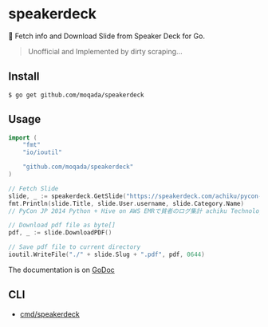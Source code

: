 # speakerdeck

:ship: Fetch info and Download Slide from Speaker Deck for Go.

> Unofficial and Implemented by dirty scraping...

## Install

```
$ go get github.com/moqada/speakerdeck
```

## Usage

```go
import (
	"fmt"
	"io/ioutil"

	"github.com/moqada/speakerdeck"
)

// Fetch Slide
slide, _ := speakerdeck.GetSlide("https://speakerdeck.com/achiku/pycon-jp-2014-python-plus-hive-on-aws-emrdepin-zhe-falseroguji-ji")
fmt.Println(slide.Title, slide.User.username, slide.Category.Name)
// PyCon JP 2014 Python + Hive on AWS EMRで貧者のログ集計 achiku Technology

// Download pdf file as byte[]
pdf, _ := slide.DownloadPDF()

// Save pdf file to current directory
ioutil.WriteFile("./" + slide.Slug + ".pdf", pdf, 0644)
```

The documentation is on [GoDoc](https://godoc.org/github.com/moqada/speakerdeck)


## CLI

- [cmd/speakerdeck](https://github.com/moqada/speakerdeck/tree/master/cmd/speakerdeck)


[godoc-url]: https://godoc.org/github.com/moqada/speakerdeck
[godoc-image]: https://img.shields.io/badge/godoc-reference-blue.svg?style=flat-square
[travis-url]: https://travis-ci.org/moqada/speakerdeck
[travis-image]: https://img.shields.io/travis/moqada/speakerdeck.svg?style=flat-square
[license-url]: http://opensource.org/licenses/MIT
[license-image]: https://img.shields.io/github/license/moqada/speakerdeck.svg?style=flat-square
